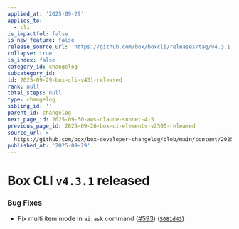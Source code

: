```yaml
---
applied_at: '2025-09-29'
applies_to:
  - cli
is_impactful: false
is_new_feature: false
release_source_url: 'https://github.com/box/boxcli/releases/tag/v4.3.1'
collapse: true
is_index: false
category_id: changelog
subcategory_id: ''
id: 2025-09-29-box-cli-v431-released
rank: null
total_steps: null
type: changelog
sibling_id: ''
parent_id: changelog
next_page_id: 2025-09-30-aws-claude-sonnet-4-5
previous_page_id: 2025-09-26-box-ui-elements-v2500-released
source_url: >-
  https://github.com/box/box-developer-changelog/blob/main/content/2025/09-29-box-cli-v431-released.md
published_at: '2025-09-29'
---
```

# Box CLI `v4.3.1` released

### Bug Fixes

* Fix multi item mode in `ai:ask` command ([#593][1]) ([`5081d43`][2])

[1]: https://github.com/box/boxcli/issues/593

[2]: https://github.com/box/boxcli/commit/5081d432d8ded16c8bf759352d28be0214fbe4ec